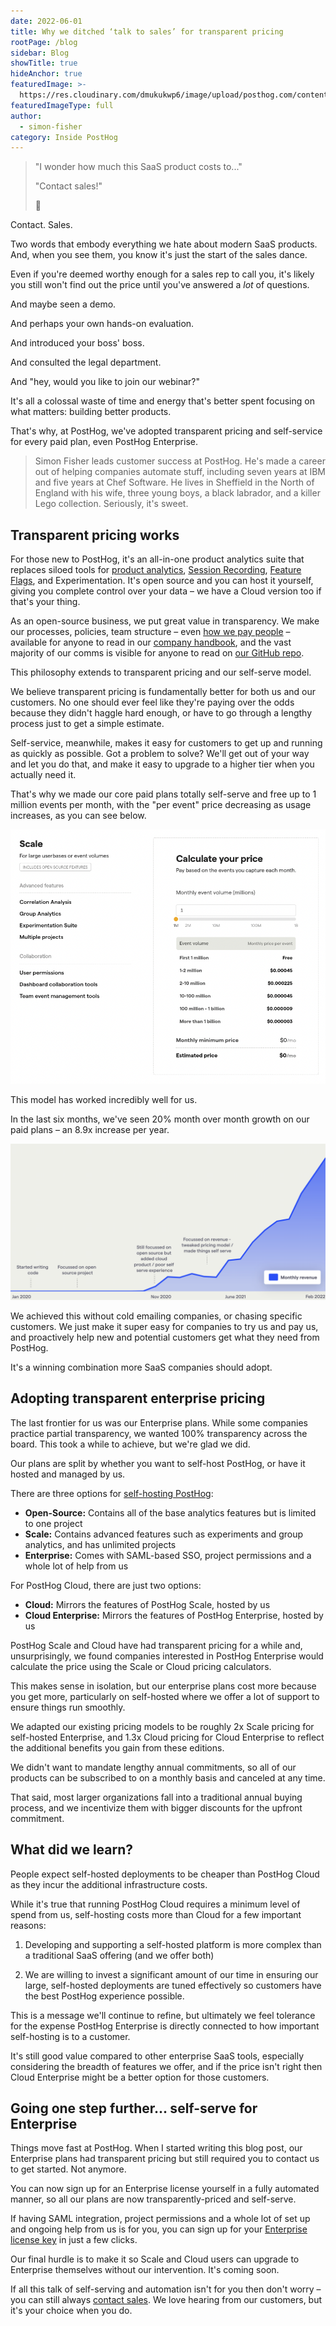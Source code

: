 ```yaml
---
date: 2022-06-01
title: Why we ditched ‘talk to sales’ for transparent pricing
rootPage: /blog
sidebar: Blog
showTitle: true
hideAnchor: true
featuredImage: >-
  https://res.cloudinary.com/dmukukwp6/image/upload/posthog.com/contents/images/blog/hog-in-a-room-generic.jpg
featuredImageType: full
author:
  - simon-fisher
category: Inside PostHog
---
```


> "I wonder how much this SaaS product costs to..."
>
> "Contact sales!"
>
> 😤

Contact. Sales.

Two words that embody everything we hate about modern SaaS products. And, when you see them, you know it's just the start of the sales dance.

Even if you're deemed worthy enough for a sales rep to call you, it's likely you still won't find out the price until you've answered a _lot_ of questions.

And maybe seen a demo.

And perhaps your own hands-on evaluation.  

And introduced your boss' boss. 

And consulted the legal department.

And "hey, would you like to join our webinar?"

It's all a colossal waste of time and energy that's better spent focusing on what matters: building better products.

That's why, at PostHog, we've adopted transparent pricing and self-service for every paid plan, even PostHog Enterprise.

> Simon Fisher leads customer success at PostHog. He's made a career out of helping companies automate stuff, including seven years at IBM and five years at Chef Software. He lives in Sheffield in the North of England with his wife, three young boys, a black labrador, and a killer Lego collection. Seriously, it's sweet.

## Transparent pricing works

For those new to PostHog, it's an all-in-one product analytics suite that replaces siloed tools for [product analytics](/product#product-analytics), [Session Recording](/product/session-recording), [Feature Flags](/product/feature-flags), and Experimentation. It's open source and you can host it yourself, giving you complete control over your data – we have a Cloud version too if that's your thing. 

As an open-source business, we put great value in transparency. We make our processes, policies, team structure – even [how we pay people](/handbook/people/compensation) – available for anyone to read in our [company handbook](/handbook), and the vast majority of our comms is visible for anyone to read on [our GitHub repo](https://github.com/PostHog/posthog/issues).

This philosophy extends to transparent pricing and our self-serve model. 

We believe transparent pricing is fundamentally better for both us and our customers. No one should ever feel like they're paying over the odds because they didn't haggle hard enough, or have to go through a lengthy process just to get a simple estimate.

Self-service, meanwhile, makes it easy for customers to get up and running as quickly as possible. Got a problem to solve? We'll get out of your way and let you do that, and make it easy to upgrade to a higher tier when you actually need it.

That's why we made our core paid plans totally self-serve and free up to 1 million events per month, with the "per event" price decreasing as usage increases, as you can see below.

![PostHog pricing calc](../images/blog/enterprise-pricing-blog/pricing-calc.png)

This model has worked incredibly well for us. 

In the last six months, we've seen 20% month over month growth on our paid plans – an 8.9x increase per year. 

![PostHog's revenue going sharply up and to the right](../images/blog/pricing-lesson/revenue-pricing.png)

We achieved this without cold emailing companies, or chasing specific customers. We just make it super easy for companies to try us and pay us, and proactively help new and potential customers get what they need from PostHog.

It's a winning combination more SaaS companies should adopt.

## Adopting transparent enterprise pricing

The last frontier for us was our Enterprise plans. While some companies practice partial transparency, we wanted 100% transparency across the board. This took a while to achieve, but we're glad we did.

Our plans are split by whether you want to self-host PostHog, or have it hosted and managed by us.

There are three options for [self-hosting PostHog](/pricing):

- **Open-Source:** Contains all of the base analytics features but is limited to one project
- **Scale:** Contains advanced features such as experiments and group analytics, and has unlimited projects
- **Enterprise:** Comes with SAML-based SSO, project permissions and a whole lot of help from us

For PostHog Cloud, there are just two options:

- **Cloud:** Mirrors the features of PostHog Scale, hosted by us
- **Cloud Enterprise:** Mirrors the features of PostHog Enterprise, hosted by us

PostHog Scale and Cloud have had transparent pricing for a while and, unsurprisingly, we found companies interested in PostHog Enterprise would calculate the price using the Scale or Cloud pricing calculators. 

This makes sense in isolation, but our enterprise plans cost more because you get more, particularly on self-hosted where we offer a lot of support to ensure things run smoothly.

We adapted our existing pricing models to be roughly 2x Scale pricing for self-hosted Enterprise, and 1.3x Cloud pricing for Cloud Enterprise to reflect the additional benefits you gain from these editions.

We didn't want to mandate lengthy annual commitments, so all of our products can be subscribed to on a monthly basis and canceled at any time.

That said, most larger organizations fall into a traditional annual buying process, and we incentivize them with bigger discounts for the upfront commitment.

## What did we learn?

People expect self-hosted deployments to be cheaper than PostHog Cloud as they incur the additional infrastructure 
costs. 

While it's true that running PostHog Cloud requires a minimum level of spend from us, self-hosting costs more than Cloud for a few important reasons:

1. Developing and supporting a self-hosted platform is more complex than a traditional SaaS offering (and we offer both)

2. We are willing to invest a significant amount of our time in ensuring our large, self-hosted deployments are tuned effectively so customers have the best PostHog experience possible. 

This is a message we'll continue to refine, but ultimately we feel tolerance for the expense PostHog Enterprise is directly connected to how important self-hosting is to a customer. 

It's still good value compared to other enterprise SaaS tools, especially considering the breadth of features we offer, and if the price isn't right then Cloud Enterprise might be a better option for those customers.

## Going one step further... self-serve for Enterprise

Things move fast at PostHog. When I started writing this blog post, our Enterprise plans had transparent pricing but still required you to contact us to get started. Not anymore.

You can now sign up for an Enterprise license yourself in a fully automated manner, so all our plans are now transparently-priced and self-serve.

If having SAML integration, project permissions and a whole lot of set up and ongoing help from us is for you, you can sign up for your [Enterprise license key](https://license.posthog.com/?price_id=price_1L1AeWEuIatRXSdzj0Y5ioOU) in just a few clicks.

Our final hurdle is to make it so Scale and Cloud users can upgrade to Enterprise themselves without our intervention. It's coming soon.

If all this talk of self-serving and automation isn't for you then don't worry – you can still always [contact sales](/contact-sales). We love hearing from our customers, but it's your choice when you do.
